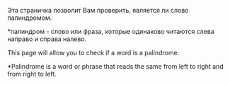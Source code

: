 Эта страничка позволит Вам проверить, является ли слово палиндромом.

\*палиндром - слово или фраза, которые одинаково читаются слева направо и справа налево.

This page will allow you to check if a word is a palindrome.

\*Palindrome is a word or phrase that reads the same from left to right and from right to left.
